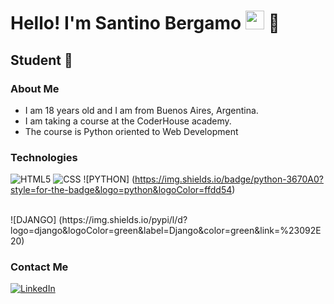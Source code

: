 <h1>Hello! I'm Santino Bergamo <img src="https://raw.githubusercontent.com/iampavangandhi/iampavangandhi/master/gifs/Hi.gif" width="30px"> 🚀</h1>
<h2>Student 🎨</h2>

### About Me
- I am 18 years old and I am from Buenos Aires, Argentina.
- I am taking a course at the CoderHouse academy.
- The course is Python oriented to Web Development

### Technologies
  ![HTML5](https://img.shields.io/badge/-HTML5-333333?style=flat&logo=HTML5)
  ![CSS](https://img.shields.io/badge/-CSS-333333?style=flat&logo=CSS3&logoColor=1572B6)
  ![PYTHON] (https://img.shields.io/badge/python-3670A0?style=for-the-badge&logo=python&logoColor=ffdd54)

  <br/>
![DJANGO] (https://img.shields.io/pypi/l/d?logo=django&logoColor=green&label=Django&color=green&link=%23092E20)

### Contact Me
<a href="[https://www.linkedin.com/in/maurovera/](https://www.linkedin.com/in/santino-bergamo-934475267/)"><img alt="LinkedIn" src="https://img.shields.io/badge/LinkedIn-Mauro%20Vera-blue?style=flat-square&logo=linkedin"></a>


